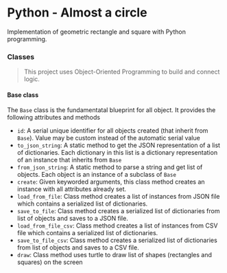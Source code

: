 # Python - Almost a circle

Implementation of geometric rectangle and square with Python programming.

### Classes

> This project uses Object-Oriented Programming to build and connect logic.

#### Base class

The `Base` class is the fundamentatal blueprint for all object.
It provides the following attributes and methods

- `id`: A serial unique identifier for all objects created (that inherit from `Base`).
  Value may be custom instead of the automatic serial value
- `to_json_string`: A static method to get the JSON representation of a list of dictionaries.
  Each dictionary in this list is a dictionary representation of an instance that inherits from `Base`
- `from_json_string`: A static method to parse a string and get list of objects.
  Each object is an instance of a subclass of `Base`
- `create`: Given keyworded arguments, this class method creates an instance with all attributes already set.
- `load_from_file`: Class method creates a list of instances from JSON file which contains a serialized list of dictionaries.
- `save_to_file`: Class method creates a serialized list of dictionaries from list of objects and saves to a JSON file.
- `load_from_file_csv`: Class method creates a list of instances from CSV file which contains a serialized list of dictionaries.
- `save_to_file_csv`: Class method creates a serialized list of dictionaries from list of objects and saves to a CSV file.
- `draw`: Class method uses turtle to draw list of shapes (rectangles and squares) on the screen
